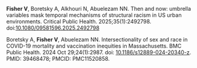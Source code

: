 **Fisher V**, Boretsky A, Alkhouri N, Abuelezam NN. Then and now: umbrella variables mask temporal mechanisms of structural racism in US urban environments. Critical Public Health. 2025;35(1):2492798. doi:[10.1080/09581596.2025.2492798](https://doi.org/10.1080/09581596.2025.2492798)

Boretsky A, **Fisher V**, Abuelezam NN. Intersectionality of sex and race in COVID-19 mortality and vaccination inequities in Massachusetts. BMC Public Health. 2024 Oct 29;24(1):2987. doi: [10.1186/s12889-024-20340-z](https://pubmed.ncbi.nlm.nih.gov/39468478/). PMID: 39468478; PMCID: PMC11520858.
